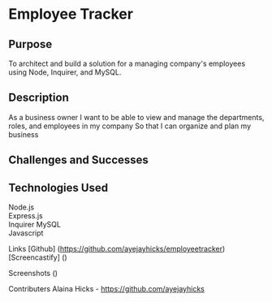 # Employee Tracker

## Purpose
To architect and build a solution for a managing company's employees using Node, Inquirer, and MySQL.

## Description  
As a business owner
I want to be able to view and manage the departments, roles, and employees in my company
So that I can organize and plan my business

## Challenges and Successes


## Technologies Used
Node.js  
Express.js  
Inquirer
MySQL  
Javascript

Links
[Github] (https://github.com/ayejayhicks/employeetracker)
[Screencastify] ()

Screenshots
()

Contributers
Alaina Hicks - https://github.com/ayejayhicks